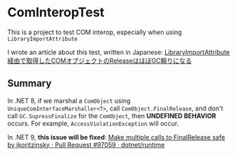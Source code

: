 # ComInteropTest

This is a project to test COM interop, especially when using `LibraryImportAttribute`

I wrote an article about this test, written in Japanese: [LibraryImportAttribute経由で取得したCOMオブジェクトのReleaseはほぼGC頼りになる](https://tan.hatenadiary.jp/entry/2024/01/11/004953)

## Summary
In .NET 8, if we marshal a `ComObject` using `UniqueComInterfaceMarshaller<T>`, call `ComObject.FinalRelease`, and don't call `GC.SupressFinalize` for the `ComObject`, then **UNDEFINED BEHAVIOR** occurs. For example, `AccessViolationException` will occur.

In .NET 9, **this issue will be fixed**: [Make multiple calls to FinalRelease safe by jkoritzinsky · Pull Request #97059 · dotnet/runtime](https://github.com/dotnet/runtime/pull/97059)